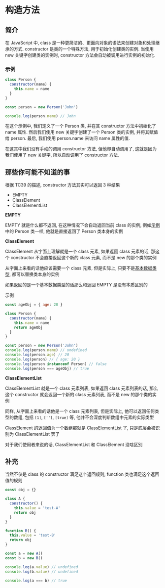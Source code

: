 # 构造方法

## 简介

在 JavaScript 中, class 是一种更简洁的、更面向对象的语法来创建对象和处理继承的方式. constructor 是类的一个特殊方法, 用于初始化创建类的实例. 当使用 new 关键字创建类的实例时, constructor 方法会自动被调用进行实例的初始化.

### 示例

```js
class Person {
  constructor(name) {
    this.name = name
  }
}

const person = new Person('John')

console.log(person.name) // John
```

在这个示例中, 我们定义了一个 Person 类, 并在其 constructor 方法中初始化了 name 属性. 然后我们使用 new 关键字创建了一个 Person 类的实例, 并将其赋值给 person. 最后, 我们使用 person.name 来访问 name 属性的值.

在这其中我们没有手动的调用 constructor 方法, 但他却自动调用了, 这就是因为我们使用了 new 关键字, 所以自动调用了 constructor 方法.

## 那些你可能不知道的事

根据 TC39 的描述, constructor 方法其实可以返回 3 种结果

- EMPTY
- ClassElement
- ClassElementList

**EMPTY**

EMPTY 就是什么都不返回, 在这种情况下会自动返回当前 class 的实例, 例如[示例](#示例)中的 Person 类一样, 他就是直接返回了 Person 类本身的实例

**ClassElement**

ClassElement 从字面上理解就是一个 class 元素, 如果返回 class 元素的话, 那这个 constructor 不会直接返回这个新的 class 元素, 而不是 new 的那个类的实例

从字面上来看的话他应该需要一个 class 元素, 但是实际上, 只要不是[基本数据类型](./dataType.md#基本数据类型), 都可以替换类本身的实例

如果返回的是一个基本数据类型的话那么和返回 EMPTY 是没有本质区别的

示例

```js
const ageObj = { age: 20 }

class Person {
  constructor(name) {
    this.name = name
    return ageObj
  }
}

const person = new Person('John')
console.log(person.name) // undefined
console.log(person.age) // 20
console.log(person) // { age: 20 }
console.log(person instanceof Person) // false
console.log(person === ageObj) // true
```

**ClassElementList**

ClassElementList 就是一个 class 元素列表, 如果返回 class 元素列表的话, 那么这个 constructor 就会返回一个新的 class 元素列表, 而不是 new 的那个类的实例

同样, 从字面上来看的话他是一个 class 元素列表, 但是实际上, 他可以返回任何类型的数组, 包括 `[1]`, `['']`, `[true]` 等, 他并不会深度判断数组中元素的实际类型

ClassElement 的返回值为一个数组那就是 ClassElementList 了, 只是底层会被识别为 ClassElementList 罢了

对于我们使用者来说的话, ClassElementList 和 ClassElement 没啥区别

## 补充

当然不仅是 class 的 constructor 满足这个返回规则, function 类也满足这个返回值的规则

```js
const obj = {}

class A {
  constructor() {
    this.value = 'test-A'
    return obj
  }
}

function B() {
  this.value = 'test-B'
  return obj
}

const a = new A()
const b = new B()

console.log(a.value) // undefined
console.log(b.value) // undefined

console.log(a === b) // true
```
